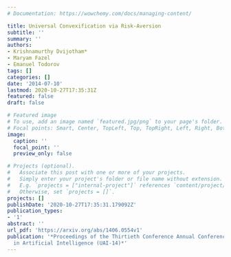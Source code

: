 ```yaml
---
# Documentation: https://wowchemy.com/docs/managing-content/

title: Universal Convexification via Risk-Aversion
subtitle: ''
summary: ''
authors:
- Krishnamurthy Dvijotham*
- Maryam Fazel
- Emanuel Todorov
tags: []
categories: []
date: '2014-07-10'
lastmod: 2020-10-27T17:35:31Z
featured: false
draft: false

# Featured image
# To use, add an image named `featured.jpg/png` to your page's folder.
# Focal points: Smart, Center, TopLeft, Top, TopRight, Left, Right, BottomLeft, Bottom, BottomRight.
image:
  caption: ''
  focal_point: ''
  preview_only: false

# Projects (optional).
#   Associate this post with one or more of your projects.
#   Simply enter your project's folder or file name without extension.
#   E.g. `projects = ["internal-project"]` references `content/project/deep-learning/index.md`.
#   Otherwise, set `projects = []`.
projects: []
publishDate: '2020-10-27T17:35:31.179092Z'
publication_types:
- '1'
abstract: ''
url_pdf: 'https://arxiv.org/abs/1406.0554v1'
publication: '*Proceedings of the Thirtieth Conference Annual Conference on Uncertainty
  in Artificial Intelligence (UAI-14)*'
---
```

